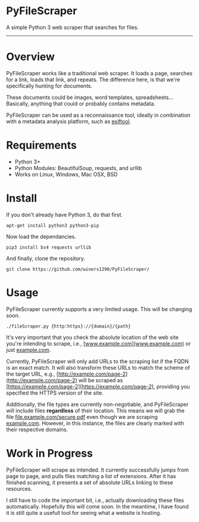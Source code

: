 # PyFileScraper
A simple Python 3 web scraper that searches for files.

---

# Overview
PyFileScraper works like a traditional web scraper. It loads a page, searches for a link, loads that link, and repeats. The difference here, is that we're specifically hunting for documents.

These documents could be images, word templates, spreadsheets... Basically, anything that could or probably contains metadata.

PyFileScraper can be used as a reconnaissance tool, ideally in combination with a metadata analysis platform, such as [exiftool](https://www.sno.phy.queensu.ca/~phil/exiftool/). 

# Requirements
- Python 3+
- Python Modules: BeautifulSoup, requests, and urllib
- Works on Linux, Windows, Mac OSX, BSD

# Install
If you don't already have Python 3, do that first.

```
apt-get install python3 python3-pip
```

Now load the dependancies.

```
pip3 install bs4 requests urllib
```

And finally, clone the repository.

```
git clone https://github.com/winers1290/PyFileScraper/
```

# Usage
PyFileScraper currently supports a very limited usage. This will be changing soon.

```
./fileScraper.py {http:https}://{domain}/{path}
```

It's very important that you check the absolute location of the web site you're intending to scrape, i.e., [www.example.com](www.example.com) or just [example.com](example.com).

Currently, PyFileScraper will only add URLs to the scraping list if the FQDN is an exact match. It will also transform these URLs to match the scheme of the target URL, e.g., [http://example.com/page-2](http://example.com/page-2) will be scraped as [https://example.com/page-2](https://example.com/page-2), providing you specified the HTTPS version of the site.

Additionally, the file types are currently non-negotiable, and PyFileScraper will include files **regardless** of their location. This means we will grab the file [file.example.com/secure.pdf](file.example.com/secure.pdf) even though we are scraping [example.com](example.com). However, in this instance, the files are clearly marked with their respective domains.

# Work in Progress
PyFileScraper will scrape as intended. It currently successfully jumps from page to page, and pulls files matching a list of extensions. After it has finished scanning, it presents a set of absolute URLs linking to these resources.

I still have to code the important bit, i.e., actually downloading these files automatically. Hopefully this will come soon. In the meantime, I have found it is still quite a usefull tool for seeing what a website is hosting.

